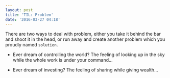 ```yaml
---
layout: post
title: 'TIL: Problem'
date: '2016-03-27 04:18'
---
```


There are two ways to deal with problem, either you take it behind the bar and shoot it in the head, or run away and create another problem which you proudly named `solution`.

+ Ever dream of controlling the world? The feeling of looking up in the sky while the whole work is under your command...

+ Ever dream of investing? The feeling of sharing while giving wealth...
